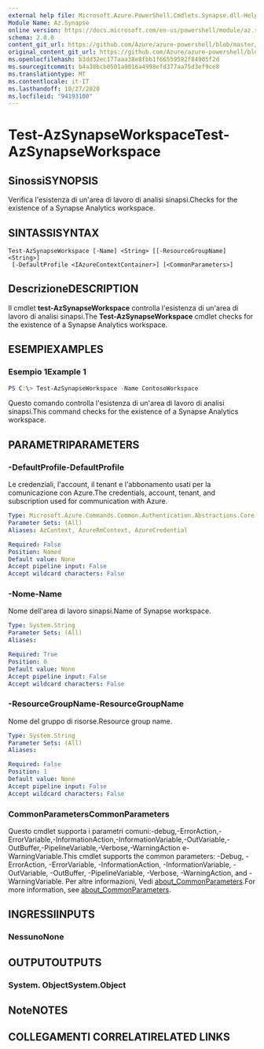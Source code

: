 ```yaml
---
external help file: Microsoft.Azure.PowerShell.Cmdlets.Synapse.dll-Help.xml
Module Name: Az.Synapse
online version: https://docs.microsoft.com/en-us/powershell/module/az.synapse/test-azsynapseworkspace
schema: 2.0.0
content_git_url: https://github.com/Azure/azure-powershell/blob/master/src/Synapse/Synapse/help/Test-AzSynapseWorkspace.md
original_content_git_url: https://github.com/Azure/azure-powershell/blob/master/src/Synapse/Synapse/help/Test-AzSynapseWorkspace.md
ms.openlocfilehash: b3dd32ec177aaa38e8fbb1f66559592f84905f2d
ms.sourcegitcommit: b4a38bcb0501a9016a4998efd377aa75d3ef9ce8
ms.translationtype: MT
ms.contentlocale: it-IT
ms.lasthandoff: 10/27/2020
ms.locfileid: "94193100"
---
```

# <span data-ttu-id="b2f42-101">Test-AzSynapseWorkspace</span><span class="sxs-lookup"><span data-stu-id="b2f42-101">Test-AzSynapseWorkspace</span></span>

## <span data-ttu-id="b2f42-102">Sinossi</span><span class="sxs-lookup"><span data-stu-id="b2f42-102">SYNOPSIS</span></span>
<span data-ttu-id="b2f42-103">Verifica l'esistenza di un'area di lavoro di analisi sinapsi.</span><span class="sxs-lookup"><span data-stu-id="b2f42-103">Checks for the existence of a Synapse Analytics workspace.</span></span>

## <span data-ttu-id="b2f42-104">SINTASSI</span><span class="sxs-lookup"><span data-stu-id="b2f42-104">SYNTAX</span></span>

```
Test-AzSynapseWorkspace [-Name] <String> [[-ResourceGroupName] <String>]
 [-DefaultProfile <IAzureContextContainer>] [<CommonParameters>]
```

## <span data-ttu-id="b2f42-105">Descrizione</span><span class="sxs-lookup"><span data-stu-id="b2f42-105">DESCRIPTION</span></span>
<span data-ttu-id="b2f42-106">Il cmdlet **test-AzSynapseWorkspace** controlla l'esistenza di un'area di lavoro di analisi sinapsi.</span><span class="sxs-lookup"><span data-stu-id="b2f42-106">The **Test-AzSynapseWorkspace** cmdlet checks for the existence of a Synapse Analytics workspace.</span></span>

## <span data-ttu-id="b2f42-107">ESEMPI</span><span class="sxs-lookup"><span data-stu-id="b2f42-107">EXAMPLES</span></span>

### <span data-ttu-id="b2f42-108">Esempio 1</span><span class="sxs-lookup"><span data-stu-id="b2f42-108">Example 1</span></span>
```powershell
PS C:\> Test-AzSynapseWorkspace -Name ContosoWorkspace
```

<span data-ttu-id="b2f42-109">Questo comando controlla l'esistenza di un'area di lavoro di analisi sinapsi.</span><span class="sxs-lookup"><span data-stu-id="b2f42-109">This command checks for the existence of a Synapse Analytics workspace.</span></span>

## <span data-ttu-id="b2f42-110">PARAMETRI</span><span class="sxs-lookup"><span data-stu-id="b2f42-110">PARAMETERS</span></span>

### <span data-ttu-id="b2f42-111">-DefaultProfile</span><span class="sxs-lookup"><span data-stu-id="b2f42-111">-DefaultProfile</span></span>
<span data-ttu-id="b2f42-112">Le credenziali, l'account, il tenant e l'abbonamento usati per la comunicazione con Azure.</span><span class="sxs-lookup"><span data-stu-id="b2f42-112">The credentials, account, tenant, and subscription used for communication with Azure.</span></span>

```yaml
Type: Microsoft.Azure.Commands.Common.Authentication.Abstractions.Core.IAzureContextContainer
Parameter Sets: (All)
Aliases: AzContext, AzureRmContext, AzureCredential

Required: False
Position: Named
Default value: None
Accept pipeline input: False
Accept wildcard characters: False
```

### <span data-ttu-id="b2f42-113">-Nome</span><span class="sxs-lookup"><span data-stu-id="b2f42-113">-Name</span></span>
<span data-ttu-id="b2f42-114">Nome dell'area di lavoro sinapsi.</span><span class="sxs-lookup"><span data-stu-id="b2f42-114">Name of Synapse workspace.</span></span>

```yaml
Type: System.String
Parameter Sets: (All)
Aliases:

Required: True
Position: 0
Default value: None
Accept pipeline input: False
Accept wildcard characters: False
```

### <span data-ttu-id="b2f42-115">-ResourceGroupName</span><span class="sxs-lookup"><span data-stu-id="b2f42-115">-ResourceGroupName</span></span>
<span data-ttu-id="b2f42-116">Nome del gruppo di risorse.</span><span class="sxs-lookup"><span data-stu-id="b2f42-116">Resource group name.</span></span>

```yaml
Type: System.String
Parameter Sets: (All)
Aliases:

Required: False
Position: 1
Default value: None
Accept pipeline input: False
Accept wildcard characters: False
```

### <span data-ttu-id="b2f42-117">CommonParameters</span><span class="sxs-lookup"><span data-stu-id="b2f42-117">CommonParameters</span></span>
<span data-ttu-id="b2f42-118">Questo cmdlet supporta i parametri comuni:-debug,-ErrorAction,-ErrorVariable,-InformationAction,-InformationVariable,-OutVariable,-OutBuffer,-PipelineVariable,-Verbose,-WarningAction e-WarningVariable.</span><span class="sxs-lookup"><span data-stu-id="b2f42-118">This cmdlet supports the common parameters: -Debug, -ErrorAction, -ErrorVariable, -InformationAction, -InformationVariable, -OutVariable, -OutBuffer, -PipelineVariable, -Verbose, -WarningAction, and -WarningVariable.</span></span> <span data-ttu-id="b2f42-119">Per altre informazioni, Vedi [about_CommonParameters](http://go.microsoft.com/fwlink/?LinkID=113216).</span><span class="sxs-lookup"><span data-stu-id="b2f42-119">For more information, see [about_CommonParameters](http://go.microsoft.com/fwlink/?LinkID=113216).</span></span>

## <span data-ttu-id="b2f42-120">INGRESSI</span><span class="sxs-lookup"><span data-stu-id="b2f42-120">INPUTS</span></span>

### <span data-ttu-id="b2f42-121">Nessuno</span><span class="sxs-lookup"><span data-stu-id="b2f42-121">None</span></span>

## <span data-ttu-id="b2f42-122">OUTPUT</span><span class="sxs-lookup"><span data-stu-id="b2f42-122">OUTPUTS</span></span>

### <span data-ttu-id="b2f42-123">System. Object</span><span class="sxs-lookup"><span data-stu-id="b2f42-123">System.Object</span></span>
## <span data-ttu-id="b2f42-124">Note</span><span class="sxs-lookup"><span data-stu-id="b2f42-124">NOTES</span></span>

## <span data-ttu-id="b2f42-125">COLLEGAMENTI CORRELATI</span><span class="sxs-lookup"><span data-stu-id="b2f42-125">RELATED LINKS</span></span>
